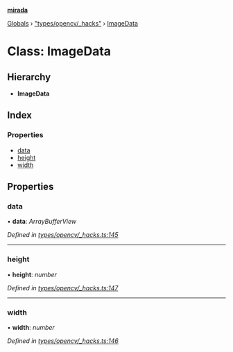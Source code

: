 **[mirada](../README.md)**

[Globals](../README.md) › ["types/opencv/_hacks"](../modules/_types_opencv__hacks_.md) › [ImageData](_types_opencv__hacks_.imagedata.md)

# Class: ImageData

## Hierarchy

* **ImageData**

## Index

### Properties

* [data](_types_opencv__hacks_.imagedata.md#data)
* [height](_types_opencv__hacks_.imagedata.md#height)
* [width](_types_opencv__hacks_.imagedata.md#width)

## Properties

###  data

• **data**: *ArrayBufferView*

*Defined in [types/opencv/_hacks.ts:145](https://github.com/cancerberoSgx/mirada/blob/cd60774/mirada/src/types/opencv/_hacks.ts#L145)*

___

###  height

• **height**: *number*

*Defined in [types/opencv/_hacks.ts:147](https://github.com/cancerberoSgx/mirada/blob/cd60774/mirada/src/types/opencv/_hacks.ts#L147)*

___

###  width

• **width**: *number*

*Defined in [types/opencv/_hacks.ts:146](https://github.com/cancerberoSgx/mirada/blob/cd60774/mirada/src/types/opencv/_hacks.ts#L146)*